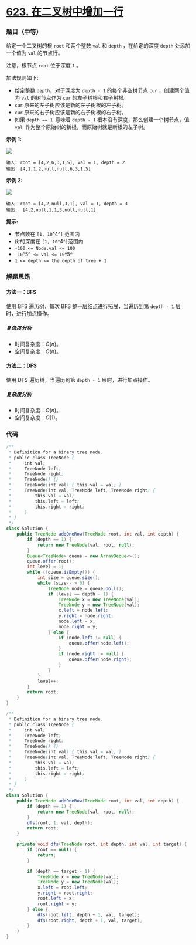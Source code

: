 # [623. 在二叉树中增加一行](https://leetcode.cn/problems/add-one-row-to-tree/)

### 题目（中等）

给定一个二叉树的根 `root` 和两个整数 `val` 和 `depth` ，在给定的深度 `depth` 处添加一个值为 `val` 的节点行。

注意，根节点 `root` 位于深度 `1` 。

加法规则如下:

* 给定整数 `depth`，对于深度为 `depth - 1` 的每个非空树节点 `cur` ，创建两个值为 `val` 的树节点作为 `cur` 的左子树根和右子树根。
* `cur` 原来的左子树应该是新的左子树根的左子树。
* `cur` 原来的右子树应该是新的右子树根的右子树。
* 如果 `depth == 1 `意味着 `depth - 1` 根本没有深度，那么创建一个树节点，值 `val `作为整个原始树的新根，而原始树就是新根的左子树。

**示例 1:**

![](https://assets.leetcode.com/uploads/2021/03/15/addrow-tree.jpg)

```
输入: root = [4,2,6,3,1,5], val = 1, depth = 2
输出: [4,1,1,2,null,null,6,3,1,5]
```

**示例 2:**

![](https://assets.leetcode.com/uploads/2021/03/11/add2-tree.jpg)

```
输入: root = [4,2,null,3,1], val = 1, depth = 3
输出:  [4,2,null,1,1,3,null,null,1]
```

**提示:**

* 节点数在 `[1, 10`^4^`]` 范围内
* 树的深度在 `[1, 10`^4^`]`范围内
* `-100 <= Node.val <= 100`
* `-10`^5^` <= val <= 10`^5^
* `1 <= depth <= the depth of tree + 1`


### 解题思路

#### 方法一：BFS

使用 BFS 遍历树，每次 BFS 整一层结点进行拓展，当遍历到第 `depth - 1` 层时，进行加点操作。

##### 复杂度分析

- 时间复杂度：$O(n)$。
- 空间复杂度：$O(n)$。

#### 方法二：DFS

使用 DFS 遍历树，当遍历到第 `depth - 1` 层时，进行加点操作。

##### 复杂度分析

- 时间复杂度：$O(n)$。
- 空间复杂度：$O(1)$。

### 代码

```java
/**
 * Definition for a binary tree node.
 * public class TreeNode {
 *     int val;
 *     TreeNode left;
 *     TreeNode right;
 *     TreeNode() {}
 *     TreeNode(int val) { this.val = val; }
 *     TreeNode(int val, TreeNode left, TreeNode right) {
 *         this.val = val;
 *         this.left = left;
 *         this.right = right;
 *     }
 * }
 */
class Solution {
    public TreeNode addOneRow(TreeNode root, int val, int depth) {
        if (depth == 1) {
            return new TreeNode(val, root, null);
        }
        Queue<TreeNode> queue = new ArrayDeque<>();
        queue.offer(root);
        int level = 1;
        while (!queue.isEmpty()) {
            int size = queue.size();
            while (size-- > 0) {
                TreeNode node = queue.poll();
                if (level == depth - 1) {
                    TreeNode x = new TreeNode(val);
                    TreeNode y = new TreeNode(val);
                    x.left = node.left;
                    y.right = node.right;
                    node.left = x;
                    node.right = y;
                } else {
                    if (node.left != null) {
                        queue.offer(node.left);
                    }
                    if (node.right != null) {
                        queue.offer(node.right);
                    }
                }
            }
            level++;
        }
        return root;
    }
}
```

```java
/**
 * Definition for a binary tree node.
 * public class TreeNode {
 *     int val;
 *     TreeNode left;
 *     TreeNode right;
 *     TreeNode() {}
 *     TreeNode(int val) { this.val = val; }
 *     TreeNode(int val, TreeNode left, TreeNode right) {
 *         this.val = val;
 *         this.left = left;
 *         this.right = right;
 *     }
 * }
 */
class Solution {
    public TreeNode addOneRow(TreeNode root, int val, int depth) {
        if (depth == 1) {
            return new TreeNode(val, root, null);
        }
        dfs(root, 1, val, depth);
        return root;
    }

    private void dfs(TreeNode root, int depth, int val, int target) {
        if (root == null) {
            return;
        }

        if (depth == target - 1) {
            TreeNode x = new TreeNode(val);
            TreeNode y = new TreeNode(val);
            x.left = root.left;
            y.right = root.right;
            root.left = x;
            root.right = y;
        } else {
            dfs(root.left, depth + 1, val, target);
            dfs(root.right, depth + 1, val, target);
        }
    }
}
```